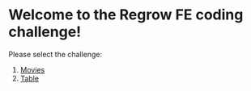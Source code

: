 # Welcome to the Regrow FE coding challenge!

Please select the challenge:

1. [Movies](challenges/movies/README.md)
2. [Table](challenges/table/README.md)
